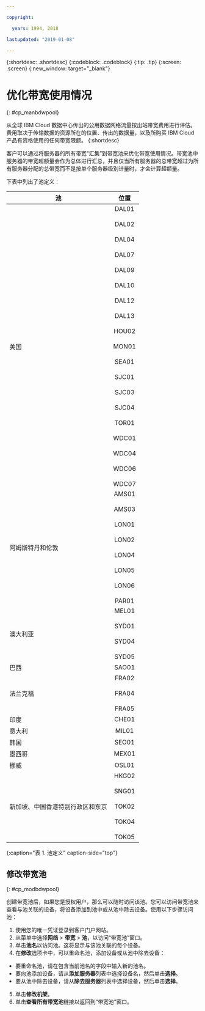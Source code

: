 ```yaml
---

copyright:

  years: 1994, 2018

lastupdated: "2019-01-08"

---
```


{:shortdesc: .shortdesc}
{:codeblock: .codeblock}
{:tip: .tip}
{:screen: .screen}
{:new_window: target="_blank"}


# 优化带宽使用情况
{: #cp_manbdwpool}

从全球 IBM Cloud 数据中心传出的公用数据网络流量按出站带宽费用进行评估。费用取决于传输数据的资源所在的位置、传出的数据量，以及所购买 IBM Cloud 产品有资格使用的任何带宽限额。
{:shortdesc} 

客户可以通过将服务器的所有带宽“汇集”到带宽池来优化带宽使用情况。带宽池中服务器的带宽超额量会作为总体进行汇总，并且仅当所有服务器的总带宽超过为所有服务器分配的总带宽而不是按单个服务器级别计量时，才会计算超额量。 

下表中列出了池定义： 

| 池        | 位置          |
| ------------- |:-------------:|
| 美国    |DAL01  <br/><br/>DAL02<br/><br/>DAL04<br/><br/>DAL07  <br/><br/>DAL09  <br/><br/>DAL10  <br/><br/>DAL12  <br/><br/>DAL13  <br/><br/>HOU02  <br/><br/>MON01  <br/><br/>SEA01  <br/><br/>SJC01  <br/><br/>SJC03  <br/><br/>SJC04<br/><br/>TOR01  <br/><br/>WDC01  <br/><br/>WDC04  <br/><br/>WDC06  <br/><br/>WDC07  |
| 阿姆斯特丹和伦敦 |AMS01  <br/><br/>AMS03  <br/><br/>LON01<br/><br/>LON02  <br/><br/>LON04<br/><br/>LON05<br/><br/>LON06<br/><br/>PAR01  |
| 澳大利亚 |MEL01  <br/><br/>SYD01  <br/><br/>SYD04<br/><br/>SYD05 |
| 巴西 |SAO01  |
| 法兰克福|FRA02  <br/><br/>FRA04<br/><br/>FRA05 |
| 印度 |CHE01  |
| 意大利 |MIL01  |
| 韩国 |SEO01  | 
| 墨西哥 |MEX01  | 
| 挪威 |OSL01  | 
| 新加坡、中国香港特别行政区和东京 |HKG02  <br/><br/>SNG01  <br/><br/>TOK02  <br/><br/>TOK04<br/><br/>TOK05 |
{:caption="表 1. 池定义" caption-side="top"}


## 修改带宽池
{: #cp_modbdwpool}

创建带宽池后，如果您是授权用户，那么可以随时访问该池。您可以访问带宽池来查看与池关联的设备，将设备添加到池中或从池中除去设备。使用以下步骤访问池：

1. 使用您的唯一凭证登录到客户门户网站。
2. 从菜单中选择**网络** > **带宽** > **池**，以访问“带宽池”窗口。
3. 单击**池名**以访问池。这将显示与该池关联的每个设备。
4. 在**修改**选项卡中，可以重命名池，添加设备或从池中除去设备：
  * 要重命名池，请在包含当前池名的字段中输入新的池名。
  * 要向池添加设备，请从**添加服务器**列表中选择设备名，然后单击**选择**。
  * 要从池中除去设备，请从**除去服务器**列表中选择设备，然后单击**选择**。
5. 单击**修改机架**。
6. 单击**查看所有带宽池**链接以返回到“带宽池”窗口。

